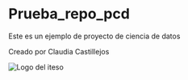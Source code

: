 # Prueba_repo_pcd
Este es un ejemplo de proyecto de ciencia de datos

Creado por Claudia Castillejos

![Logo del iteso](https://i0.wp.com/cimtrajalisco.org/wp-content/uploads/2019/02/Logo_Horizontal-1024x472.jpg?fit=1024%2C472)
